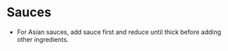 # Sauces

- For Asian sauces, add sauce first and reduce until thick before adding other ingredients.
